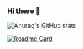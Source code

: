 ### Hi there 👋


![Anurag's GitHub stats](https://github-readme-stats.vercel.app/api?username=CaiqueMarconi&show_icons=true&theme=tokyonight)

[![Readme Card](https://github-readme-stats.vercel.app/api/pin/?username=CaiqueMarconi&repo=github-readme-stats)](https://github.com/CaiqueMarconi/github-readme-stats)








<!--
**CaiqueMarconi/CaiqueMarconi** is a ✨ _special_ ✨ repository because its `README.md` (this file) appears on your GitHub profile.

Here are some ideas to get you started:

- 🔭 I’m currently working on ...
- 🌱 I’m currently learning ...
- 👯 I’m looking to collaborate on ...
- 🤔 I’m looking for help with ...
- 💬 Ask me about ...
- 📫 How to reach me: ...
- 😄 Pronouns: ...
- ⚡ Fun fact: ...
-->
